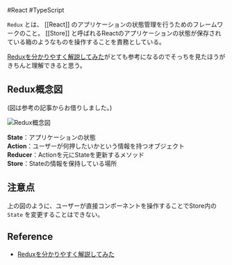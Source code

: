 #React #TypeScript

`Redux` とは、
[[React]] のアプリケーションの状態管理を行うためのフレームワークのこと。
[[Store]] と呼ばれるReactのアプリケーションの状態が保存されている箱のようなものを操作することを責務としている。

[Reduxを分かりやすく解説してみた](https://future-architect.github.io/articles/20200429/)がとても参考になるのでそっちを見たほうがきちんと理解できると思う。

## Redux概念図
(図は参考の記事からお借りしました。)

![Redux概念図](https://future-architect.github.io/images/20200429/1.png)

**State**：アプリケーションの状態  
**Action**：ユーザーが何押したいかという情報を持つオブジェクト  
**Reducer**：Actionを元にStateを更新するメソッド  
**Store**：Stateの情報を保持している場所

## 注意点

上の図のように、ユーザーが直接コンポーネントを操作することでStore内の`State`  を変更することはできない。

## Reference

- [Reduxを分かりやすく解説してみた](https://future-architect.github.io/articles/20200429/)